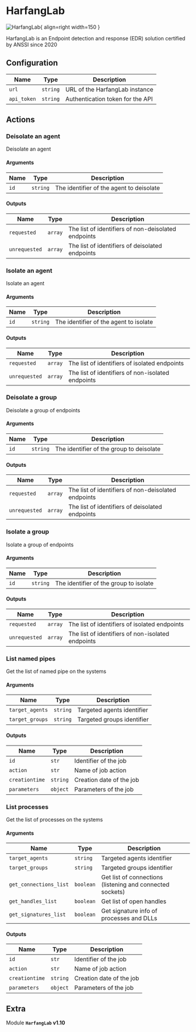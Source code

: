 # HarfangLab

![HarfangLab](/assets/playbooks/library/harfanglab.png){ align=right width=150 }

HarfangLab is an Endpoint detection and response (EDR) solution certified by ANSSI since 2020

## Configuration

| Name      |  Type   |  Description  |
| --------- | ------- | --------------------------- |
| `url` | `string` | URL of the HarfangLab instance |
| `api_token` | `string` | Authentication token for the API |

## Actions

### Deisolate an agent

Deisolate an agent

#### Arguments

| Name      |  Type   |  Description  |
| --------- | ------- | --------------------------- |
| `id` | `string` | The identifier of the agent to deisolate |


#### Outputs

| Name      |  Type   |  Description  |
| --------- | ------- | --------------------------- |
| `requested` | `array` | The list of identifiers of non-deisolated endpoints |
| `unrequested` | `array` | The list of identifiers of deisolated endpoints |

### Isolate an agent

Isolate an agent

#### Arguments

| Name      |  Type   |  Description  |
| --------- | ------- | --------------------------- |
| `id` | `string` | The identifier of the agent to isolate |


#### Outputs

| Name      |  Type   |  Description  |
| --------- | ------- | --------------------------- |
| `requested` | `array` | The list of identifiers of isolated endpoints |
| `unrequested` | `array` | The list of identifiers of non-isolated endpoints |

### Deisolate a group

Deisolate a group of endpoints

#### Arguments

| Name      |  Type   |  Description  |
| --------- | ------- | --------------------------- |
| `id` | `string` | The identifier of the group to deisolate |


#### Outputs

| Name      |  Type   |  Description  |
| --------- | ------- | --------------------------- |
| `requested` | `array` | The list of identifiers of non-deisolated endpoints |
| `unrequested` | `array` | The list of identifiers of deisolated endpoints |

### Isolate a group

Isolate a group of endpoints

#### Arguments

| Name      |  Type   |  Description  |
| --------- | ------- | --------------------------- |
| `id` | `string` | The identifier of the group to isolate |


#### Outputs

| Name      |  Type   |  Description  |
| --------- | ------- | --------------------------- |
| `requested` | `array` | The list of identifiers of isolated endpoints |
| `unrequested` | `array` | The list of identifiers of non-isolated endpoints |

### List named pipes

Get the list of named pipe on the systems

#### Arguments

| Name      |  Type   |  Description  |
| --------- | ------- | --------------------------- |
| `target_agents` | `string` | Targeted agents identifier |
| `target_groups` | `string` | Targeted groups identifier |


#### Outputs

| Name      |  Type   |  Description  |
| --------- | ------- | --------------------------- |
| `id` | `str` | Identifier of the job |
| `action` | `str` | Name of job action |
| `creationtime` | `string` | Creation date of the job |
| `parameters` | `object` | Parameters of the job |

### List processes

Get the list of processes on the systems

#### Arguments

| Name      |  Type   |  Description  |
| --------- | ------- | --------------------------- |
| `target_agents` | `string` | Targeted agents identifier |
| `target_groups` | `string` | Targeted groups identifier |
| `get_connections_list` | `boolean` | Get list of connections (listening and connected sockets) |
| `get_handles_list` | `boolean` | Get list of open handles |
| `get_signatures_list` | `boolean` | Get signature info of processes and DLLs |


#### Outputs

| Name      |  Type   |  Description  |
| --------- | ------- | --------------------------- |
| `id` | `str` | Identifier of the job |
| `action` | `str` | Name of job action |
| `creationtime` | `string` | Creation date of the job |
| `parameters` | `object` | Parameters of the job |


## Extra

Module **`HarfangLab` v1.10**